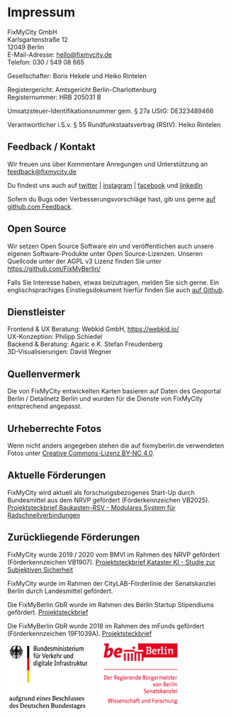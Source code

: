 <!-- This page contains a noindex meta tag, see src/pages/Markdown/index.js  -->

# Impressum

FixMyCity GmbH<br />
Karlsgartenstraße 12<br />
12049 Berlin<br/>
E-Mail-Adresse: [hello@fixmycity.de](mailto:hello@fixmycity.de)<br />
Telefon: 030 / 549 08 665<br />

Gesellschafter: Boris Hekele und Heiko Rintelen

Registergericht: Amtsgericht Berlin-Charlottenburg<br />
Registernummer: HRB 205031 B

Umsatzsteuer-Identifikationsnummer gem. § 27a UStG: DE323489466

Verantwortlicher i.S.v. § 55 Rundfunkstaatsvertrag (RStV): Heiko Rintelen

## Feedback / Kontakt

Wir freuen uns über Kommentare Anregungen und Unterstützung an [feedback@fixmycity.de](mailto:feedback@fixmycity.de)

Du findest uns auch auf [twitter](https://twitter.com/fixmyberlin) | [instagram](https://www.instagram.com/fixmycity/) | [facebook](https://www.facebook.com/FixMyCityApp/) und [linkedIn](https://www.linkedin.com/company/fixmycity)

Sofern du Bugs oder Verbesserungsvorschläge hast, gib uns gerne [auf github.com Feedback](https://github.com/FixMyBerlin/fixmy.platform/issues/new/choose).

## Open Source

Wir setzen Open Source Software ein und veröffentlichen auch unsere eigenen Software-Produkte unter Open Source-Lizenzen. Unseren Quellcode unter der AGPL v3 Lizenz finden Sie unter https://github.com/FixMyBerlin/

Falls Sie Interesse haben, etwas beizutragen, melden Sie sich gerne. Ein englischsprachiges Einstiegsdokument hierfür finden Sie auch [auf Github](https://github.com/FixMyBerlin/fixmy.frontend/blob/develop/CONTRIBUTING.md).

## Dienstleister

Frontend & UX Beratung: Webkid GmbH, https://webkid.io/<br />
UX-Konzeption: Philipp Schiedel<br />
Backend & Beratung: Agaric e.K. Stefan Freudenberg<br />
3D-Visualisierungen: David Wegner

## Quellenvermerk

Die von FixMyCity entwickelten Karten basieren auf Daten des Geoportal Berlin / Detailnetz Berlin und wurden für die Dienste von FixMyCity entsprechend angepasst.

## Urheberrechte Fotos

Wenn nicht anders angegeben stehen die auf fixmyberlin.de verwendeten Fotos unter [Creative Commons-Lizenz BY-NC 4.0](https://creativecommons.org/licenses/by-nc/4.0/deed.de 'Infos zu CC-Lizenz BY-NC 4.0').

## Aktuelle Förderungen
FixMyCity wird aktuell als forschungsbezogenes Start-Up durch Bundesmittel aus dem NRVP gefördert (Förderkennzeichen VB2025). [Projektsteckbrief Baukasten-RSV - Modulares System für Radschnellverbindungen](https://nationaler-radverkehrsplan.de/de/praxis/modulares-system-fuer-radschnellverbindungen)

## Zurückliegende Förderungen

FixMyCity wurde 2019 / 2020 vom BMVI im Rahmen des NRVP gefördert (Förderkennzeichen VB1907). [Projektsteckbrief Kataster KI - Studie zur Subjektiven Sicherheit](https://nationaler-radverkehrsplan.de/de/aktuell/nachrichten/studie-zur-subjektiven-sicherheit-im-radverkehr)

FixMyCity wurde im Rahmen der CityLAB-Förderlinie der Senatskanzlei Berlin durch Landesmittel gefördert.

Die FixMyBerlin GbR wurde im Rahmen des Berlin Startup Stipendiums gefördert. [Projektsteckbrief](https://entrepreneurship.htw-berlin.de/unsere-startups/stipendiat-innen/fixmyberlin/)

Die FixMyBerlin GbR wurde 2018 im Rahmen des mFunds gefördert (Förderkennzeichen 19F1039A). [Projektsteckbrief](http://www.bmvi.de/SharedDocs/DE/Artikel/DG/mfund-projekte/fixmyberlin.html)


<style type="text/css">
  .partner {
    width: 180px;
    padding: 0 30px 30px 0;
    float: left;
  }
</style>
<div class="partner">
  <a href="http://www.bmvi.de/" target="_blank"><img src="/src/images/partner/bmvi-gefoerdert.png" alt="Gefördert durch das BMVI" title="Gefördert durch das BMVI" /></a>
</div>
<div class="partner">
  <a href="https://www.berlin.de/rbmskzl/" target="_blank"><img src="/src/images/partner/senatskanzlei-berlin.png" alt="Gefördert durch die Senatskanzlei Berlin" title="Gefördert durch die Senatskanzlei Berlin" style="width: 180px" /></a>
</div>
